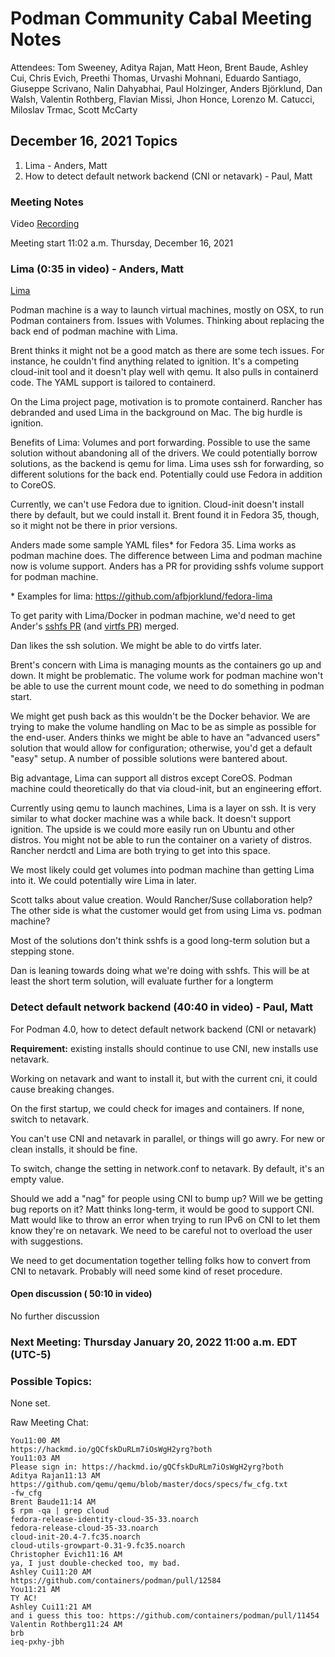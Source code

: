 # Podman Community Cabal Meeting Notes

Attendees: Tom Sweeney, Aditya Rajan, Matt Heon, Brent Baude, Ashley Cui, Chris Evich, Preethi Thomas, Urvashi Mohnani, Eduardo Santiago, Giuseppe Scrivano, Nalin Dahyabhai, Paul Holzinger, Anders Björklund, Dan Walsh, Valentin Rothberg, Flavian Missi, Jhon Honce, Lorenzo M. Catucci, Miloslav Trmac, Scott McCarty

## December 16, 2021 Topics
1. Lima - Anders, Matt
2. How to detect default network backend (CNI or netavark) - Paul, Matt

### Meeting Notes
Video [Recording](https://www.youtube.com/watch?v=f4dXfsFmDck)

Meeting start 11:02 a.m. Thursday, December 16, 2021

### Lima (0:35 in video) - Anders, Matt 

[Lima](https://github.com/lima-vm/sshocker)

Podman machine is a way to launch virtual machines, mostly on OSX, to run Podman containers from.  Issues with Volumes.  Thinking about replacing the back end of podman machine with Lima.

Brent thinks it might not be a good match as there are some tech issues.  For instance, he couldn't find anything related to ignition.  It's a competing cloud-init tool and it doesn't play well with qemu.  It also pulls in containerd code.  The YAML support is tailored to containerd.  

On the Lima project page, motivation is to promote containerd.  Rancher has debranded and used Lima in the background on Mac.  The big hurdle is ignition.

Benefits of Lima:  Volumes and port forwarding.  Possible to use the same solution without abandoning all of the drivers. We could potentially borrow solutions, as the backend is qemu for lima.  Lima uses ssh for forwarding, so different solutions for the back end.  Potentially could use Fedora in addition to CoreOS.

Currently, we can't use Fedora due to ignition.  Cloud-init doesn't install there by default, but we could install it.  Brent found it in Fedora 35, though, so it might not be there in prior versions.

Anders made some sample YAML files* for Fedora 35.  Lima works as podman machine does.  The difference between Lima and podman machine now is volume support.  Anders has a PR for providing sshfs volume support for podman machine.

\* Examples for lima: https://github.com/afbjorklund/fedora-lima

To get parity with Lima/Docker in podman machine, we'd need to get Ander's [sshfs PR](https://github.com/containers/podman/pull/12584) (and [virtfs PR](https://github.com/containers/podman/pull/11454)) merged.

Dan likes the ssh solution.  We might be able to do virtfs later.

Brent's concern with Lima is managing mounts as the containers go up and down.  It might be problematic.  The volume work for podman machine won't be able to use the current mount code, we need to do something in podman start.

We might get push back as this wouldn't be the Docker behavior.  We are trying to make the volume handling on Mac to be as simple as possible for the end-user.  Anders thinks we might be able to have an "advanced users" solution that would allow for configuration; otherwise, you'd get a default "easy" setup.  A number of possible solutions were bantered about.

Big advantage, Lima can support all distros except CoreOS.  Podman machine could theoretically do that via cloud-init, but an engineering effort.

Currently using qemu to launch machines, Lima is a layer on ssh. It is very similar to what docker machine was a while back.  It doesn't support ignition.  The upside is we could more easily run on Ubuntu and other distros.  You might not be able to run the container on a variety of distros.  Rancher nerdctl and Lima are both trying to get into this space.

We most likely could get volumes into podman machine than getting Lima into it.  We could potentially wire Lima in later.

Scott talks about value creation.  Would Rancher/Suse collaboration help?  The other side is what the customer would get from using Lima vs. podman machine?  

Most of the solutions don't think sshfs is a good long-term solution but a stepping stone.

Dan is leaning towards doing what we're doing with sshfs.  This will be at least the short term solution, will evaluate further for a longterm

### Detect default network backend (40:40 in video) - Paul, Matt

For Podman 4.0, how to detect default network backend (CNI or netavark)

**Requirement:** existing installs should continue to use CNI, new installs use netavark.

Working on netavark and want to install it, but with the current cni, it could cause breaking changes.

On the first startup, we could check for images and containers.  If none, switch to netavark.

You can't use CNI and netavark in parallel, or things will go awry.  For new or clean installs, it should be fine.

To switch, change the setting in network.conf to netavark. By default, it's an empty value.

Should we add a "nag" for people using CNI to bump up?  Will we be getting bug reports on it?  Matt thinks long-term, it would be good to support CNI.  Matt would like to throw an error when trying to run IPv6 on CNI to let them know they're on netavark.  We need to be careful not to overload the user with suggestions.

We need to get documentation together telling folks how to convert from CNI to netavark.  Probably will need some kind of reset procedure.

#### Open discussion ( 50:10 in video)

No further discussion
 
### Next Meeting: Thursday January 20, 2022 11:00 a.m. EDT (UTC-5)

### Possible Topics:
None set.

Raw Meeting Chat:

```
You11:00 AM
https://hackmd.io/gQCfskDuRLm7iOsWgH2yrg?both
You11:03 AM
Please sign in: https://hackmd.io/gQCfskDuRLm7iOsWgH2yrg?both
Aditya Rajan11:13 AM
https://github.com/qemu/qemu/blob/master/docs/specs/fw_cfg.txt
-fw_cfg
Brent Baude11:14 AM
$ rpm -qa | grep cloud
fedora-release-identity-cloud-35-33.noarch
fedora-release-cloud-35-33.noarch
cloud-init-20.4-7.fc35.noarch
cloud-utils-growpart-0.31-9.fc35.noarch
Christopher Evich11:16 AM
ya, I just double-checked too, my bad.
Ashley Cui11:20 AM
https://github.com/containers/podman/pull/12584
You11:21 AM
TY AC!
Ashley Cui11:21 AM
and i guess this too: https://github.com/containers/podman/pull/11454
Valentin Rothberg11:24 AM
brb
ieq-pxhy-jbh
```
